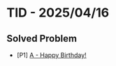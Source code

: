 # TID - 2025/04/16

## Solved Problem
- [P1] [A - Happy Birthday!](https://github.com/Taka0007/AtCoder/tree/main/ABC/ABC_100)
